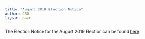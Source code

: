 ```yaml
---
title: "August 2019 Election Notice"
author: CRO
layout: post
---
```


The Election Notice for the August 2019 Election can be found <a href="https://drive.google.com/file/d/12GAFW5tHomaB-A6KTAPtu6rMKgmdabRQ/view?usp=sharing">here</a>.